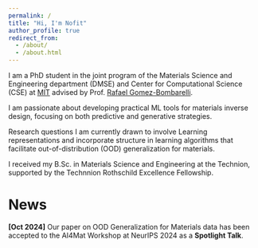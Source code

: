```yaml
---
permalink: /
title: "Hi, I'm Nofit"
author_profile: true
redirect_from: 
  - /about/
  - /about.html
---
```


I am a PhD student in the joint program of the Materials Science and Engineering department (DMSE) and Center for Computational Science (CSE) at [MIT](https://dmse.mit.edu/) advised by Prof. [Rafael Gomez-Bombarelli](https://dmse.mit.edu/faculty/rafael-gomez-bombarelli/).

I am passionate about developing practical ML tools for materials inverse design, focusing on both predictive
and generative strategies. 

Research questions I am currently drawn to involve Learning representations and incorporate structure in learning algorithms that facilitate out-of-distribution (OOD) generalization for materials.

I received my B.Sc. in Materials Science and Engineering at the Technion, supported by the Technnion Rothschild Excellence Fellowship.

News
======
**[Oct 2024]** Our paper on OOD Generalization for Materials data has been accepted to the AI4Mat Workshop at NeurIPS 2024 as a **Spotlight Talk**.